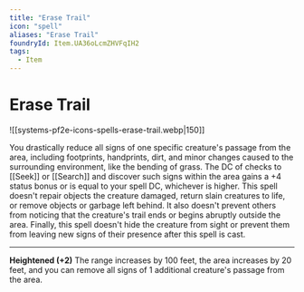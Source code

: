 ```yaml
---
title: "Erase Trail"
icon: "spell"
aliases: "Erase Trail"
foundryId: Item.UA36oLcmZHVFqIH2
tags:
  - Item
---
```


# Erase Trail
![[systems-pf2e-icons-spells-erase-trail.webp|150]]

You drastically reduce all signs of one specific creature's passage from the area, including footprints, handprints, dirt, and minor changes caused to the surrounding environment, like the bending of grass. The DC of checks to [[Seek]] or [[Search]] and discover such signs within the area gains a +4 status bonus or is equal to your spell DC, whichever is higher. This spell doesn't repair objects the creature damaged, return slain creatures to life, or remove objects or garbage left behind. It also doesn't prevent others from noticing that the creature's trail ends or begins abruptly outside the area. Finally, this spell doesn't hide the creature from sight or prevent them from leaving new signs of their presence after this spell is cast.

* * *

**Heightened (+2)** The range increases by 100 feet, the area increases by 20 feet, and you can remove all signs of 1 additional creature's passage from the area.
